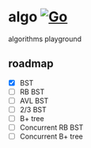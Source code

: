 
# algo [![Go](https://github.com/everdance/algo/actions/workflows/go.yml/badge.svg)](https://github.com/everdance/algo/actions/workflows/go.yml)

algorithms playground

## roadmap
- [x] BST
- [ ] RB BST
- [ ] AVL BST
- [ ] 2/3 BST
- [ ] B+ tree
- [ ] Concurrent RB BST
- [ ] Concurrent B+ tree

